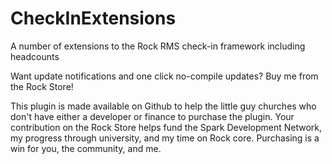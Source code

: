 # CheckInExtensions
A number of extensions to the Rock RMS check-in framework including headcounts

Want update notifications and one click no-compile updates? Buy me from the Rock Store!

This plugin is made available on Github to help the little guy churches who don't have either a developer or finance to purchase the plugin. Your contribution on the Rock Store helps fund the Spark Development Network, my progress through university, and my time on Rock core. Purchasing is a win for you, the community, and me.

